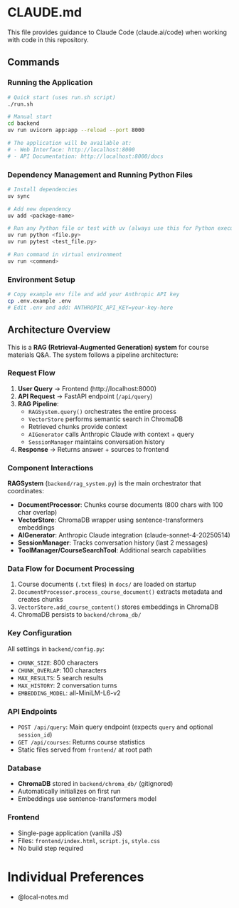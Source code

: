 # CLAUDE.md

This file provides guidance to Claude Code (claude.ai/code) when working with code in this repository.

## Commands

### Running the Application
```bash
# Quick start (uses run.sh script)
./run.sh

# Manual start
cd backend
uv run uvicorn app:app --reload --port 8000

# The application will be available at:
# - Web Interface: http://localhost:8000
# - API Documentation: http://localhost:8000/docs
```

### Dependency Management and Running Python Files
```bash
# Install dependencies
uv sync

# Add new dependency
uv add <package-name>

# Run any Python file or test with uv (always use this for Python execution)
uv run python <file.py>
uv run pytest <test_file.py>

# Run command in virtual environment
uv run <command>
```

### Environment Setup
```bash
# Copy example env file and add your Anthropic API key
cp .env.example .env
# Edit .env and add: ANTHROPIC_API_KEY=your-key-here
```

## Architecture Overview

This is a **RAG (Retrieval-Augmented Generation) system** for course materials Q&A. The system follows a pipeline architecture:

### Request Flow
1. **User Query** → Frontend (http://localhost:8000)
2. **API Request** → FastAPI endpoint (`/api/query`)
3. **RAG Pipeline**:
   - `RAGSystem.query()` orchestrates the entire process
   - `VectorStore` performs semantic search in ChromaDB
   - Retrieved chunks provide context
   - `AIGenerator` calls Anthropic Claude with context + query
   - `SessionManager` maintains conversation history
4. **Response** → Returns answer + sources to frontend

### Component Interactions

**RAGSystem** (`backend/rag_system.py`) is the main orchestrator that coordinates:
- **DocumentProcessor**: Chunks course documents (800 chars with 100 char overlap)
- **VectorStore**: ChromaDB wrapper using sentence-transformers embeddings
- **AIGenerator**: Anthropic Claude integration (claude-sonnet-4-20250514)
- **SessionManager**: Tracks conversation history (last 2 messages)
- **ToolManager/CourseSearchTool**: Additional search capabilities

### Data Flow for Document Processing
1. Course documents (`.txt` files) in `docs/` are loaded on startup
2. `DocumentProcessor.process_course_document()` extracts metadata and creates chunks
3. `VectorStore.add_course_content()` stores embeddings in ChromaDB
4. ChromaDB persists to `backend/chroma_db/`

### Key Configuration
All settings in `backend/config.py`:
- `CHUNK_SIZE`: 800 characters
- `CHUNK_OVERLAP`: 100 characters
- `MAX_RESULTS`: 5 search results
- `MAX_HISTORY`: 2 conversation turns
- `EMBEDDING_MODEL`: all-MiniLM-L6-v2

### API Endpoints
- `POST /api/query`: Main query endpoint (expects `query` and optional `session_id`)
- `GET /api/courses`: Returns course statistics
- Static files served from `frontend/` at root path

### Database
- **ChromaDB** stored in `backend/chroma_db/` (gitignored)
- Automatically initializes on first run
- Embeddings use sentence-transformers model

### Frontend
- Single-page application (vanilla JS)
- Files: `frontend/index.html`, `script.js`, `style.css`
- No build step required

# Individual Preferences
- @local-notes.md
